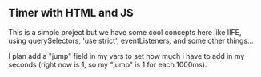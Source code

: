 ## Timer with HTML and JS

This is a simple project but we have some cool concepts here like IIFE, using querySelectors, 'use strict', eventListeners, and some other things...

I plan add a "jump" field in my vars to set how much i have to add in my seconds (right now is 1, so my "jump" is 1 for each 1000ms).
